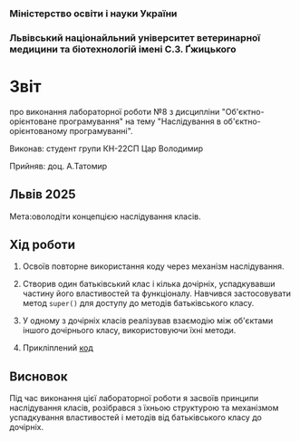 ### Міністерство освіти і науки України

### Львівський націонайльний університет ветеринарної медицини та біотехнологій імені С.З. Ґжицького

# Звіт
про виконання лабораторної роботи №8 з дисципліни "Об'єктно-орієнтоване програмування" на тему "Наслідування в об'єктно-орієнтованому
програмуванні".

Виконав: студент групи КН-22СП Цар Володимир

Прийняв: доц. А.Татомир

## Львів 2025

Мета:оволодіти концепцією наслідування класів.

## Хід роботи
 
1. Освоїв повторне використання коду через механізм наслідування.  
2. Створив один батьківський клас і кілька дочірніх, успадкувавши частину його властивостей та функціоналу. Навчився застосовувати
метод `super()` для доступу до методів батьківського класу.  
3. У одному з дочірніх класів реалізував взаємодію між об'єктами іншого дочірнього класу, використовуючи їхні методи.  


4. Прикліплений [код](alfa2.py)


## Висновок
Під час виконання цієї лабораторної роботи я засвоїв принципи наслідування класів, розібрався з їхньою структурою та механізмом
успадкування властивостей і методів від батьківського класу до дочірніх.
